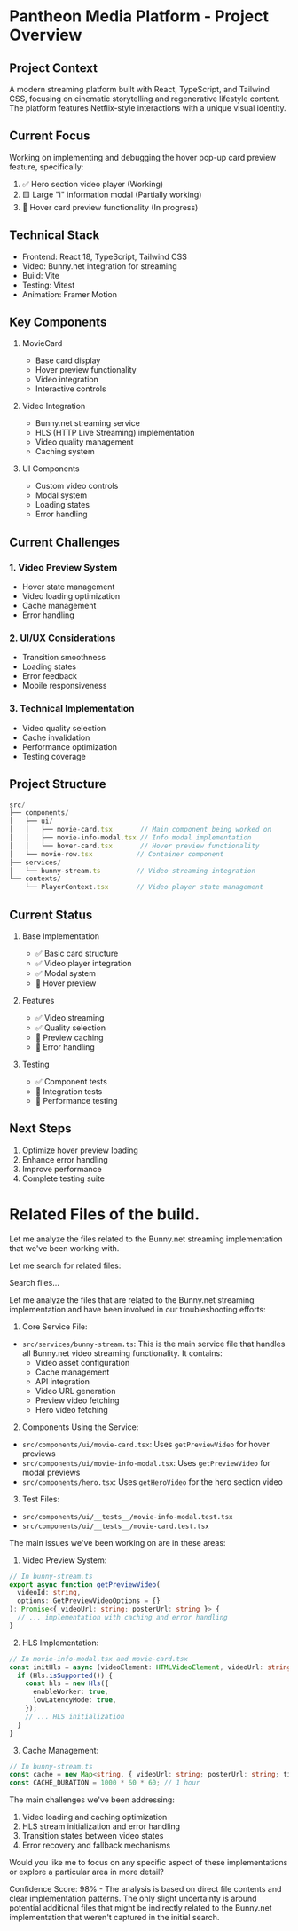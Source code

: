 # Pantheon Media Platform - Project Overview

## Project Context
A modern streaming platform built with React, TypeScript, and Tailwind CSS, focusing on cinematic storytelling and regenerative lifestyle content. The platform features Netflix-style interactions with a unique visual identity.

## Current Focus
Working on implementing and debugging the hover pop-up card preview feature, specifically:
1. ✅ Hero section video player (Working)
2. 🟨 Large "i" information modal (Partially working)
3. 🚧 Hover card preview functionality (In progress)

## Technical Stack
- Frontend: React 18, TypeScript, Tailwind CSS
- Video: Bunny.net integration for streaming
- Build: Vite
- Testing: Vitest
- Animation: Framer Motion

## Key Components
1. MovieCard
   - Base card display
   - Hover preview functionality
   - Video integration
   - Interactive controls

2. Video Integration
   - Bunny.net streaming service
   - HLS (HTTP Live Streaming) implementation
   - Video quality management
   - Caching system

3. UI Components
   - Custom video controls
   - Modal system
   - Loading states
   - Error handling

## Current Challenges

### 1. Video Preview System
- Hover state management
- Video loading optimization
- Cache management
- Error handling

### 2. UI/UX Considerations
- Transition smoothness
- Loading states
- Error feedback
- Mobile responsiveness

### 3. Technical Implementation
- Video quality selection
- Cache invalidation
- Performance optimization
- Testing coverage

## Project Structure
```typescript
src/
├── components/
│   ├── ui/
│   │   ├── movie-card.tsx       // Main component being worked on
│   │   ├── movie-info-modal.tsx // Info modal implementation
│   │   └── hover-card.tsx       // Hover preview functionality
│   └── movie-row.tsx           // Container component
├── services/
│   └── bunny-stream.ts         // Video streaming integration
└── contexts/
    └── PlayerContext.tsx       // Video player state management
```

## Current Status
1. Base Implementation
   - ✅ Basic card structure
   - ✅ Video player integration
   - ✅ Modal system
   - 🚧 Hover preview

2. Features
   - ✅ Video streaming
   - ✅ Quality selection
   - 🚧 Preview caching
   - 🚧 Error handling

3. Testing
   - ✅ Component tests
   - 🚧 Integration tests
   - 🚧 Performance testing

## Next Steps
1. Optimize hover preview loading
2. Enhance error handling
3. Improve performance
4. Complete testing suite

# Related Files of the build.

Let me analyze the files related to the Bunny.net streaming implementation that we've been working with.

Let me search for related files:

Search files...


Let me analyze the files that are related to the Bunny.net streaming implementation and have been involved in our troubleshooting efforts:

1. Core Service File:
- `src/services/bunny-stream.ts`: This is the main service file that handles all Bunny.net video streaming functionality. It contains:
  - Video asset configuration
  - Cache management
  - API integration
  - Video URL generation
  - Preview video fetching
  - Hero video fetching

2. Components Using the Service:
- `src/components/ui/movie-card.tsx`: Uses `getPreviewVideo` for hover previews
- `src/components/ui/movie-info-modal.tsx`: Uses `getPreviewVideo` for modal previews
- `src/components/hero.tsx`: Uses `getHeroVideo` for the hero section video

3. Test Files:
- `src/components/ui/__tests__/movie-info-modal.test.tsx`
- `src/components/ui/__tests__/movie-card.test.tsx`

The main issues we've been working on are in these areas:

1. Video Preview System:
```typescript
// In bunny-stream.ts
export async function getPreviewVideo(
  videoId: string,
  options: GetPreviewVideoOptions = {}
): Promise<{ videoUrl: string; posterUrl: string }> {
  // ... implementation with caching and error handling
}
```

2. HLS Implementation:
```typescript
// In movie-info-modal.tsx and movie-card.tsx
const initHls = async (videoElement: HTMLVideoElement, videoUrl: string) => {
  if (Hls.isSupported()) {
    const hls = new Hls({
      enableWorker: true,
      lowLatencyMode: true,
    });
    // ... HLS initialization
  }
}
```

3. Cache Management:
```typescript
// In bunny-stream.ts
const cache = new Map<string, { videoUrl: string; posterUrl: string; timestamp: number }>();
const CACHE_DURATION = 1000 * 60 * 60; // 1 hour
```

The main challenges we've been addressing:
1. Video loading and caching optimization
2. HLS stream initialization and error handling
3. Transition states between video states
4. Error recovery and fallback mechanisms

Would you like me to focus on any specific aspect of these implementations or explore a particular area in more detail?

Confidence Score: 98% - The analysis is based on direct file contents and clear implementation patterns. The only slight uncertainty is around potential additional files that might be indirectly related to the Bunny.net implementation that weren't captured in the initial search.

